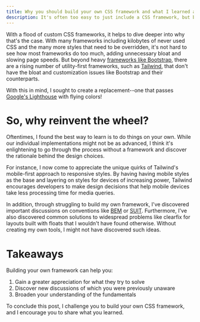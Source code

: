 ```yaml
---
title: Why you should build your own CSS framework and what I learned as a result
description: It's often too easy to just include a CSS framework, but before we mindlessly add it to our projects, let's consider what we are losing out on by doing so. 
---
```


With a flood of custom CSS frameworks, it helps to dive deeper into why that's the case. With many frameworks including kilobytes of never used CSS and the many more styles that need to be overridden, it's not hard to see how most frameworks do too much, adding unnecessary bloat and slowing page speeds. But beyond heavy [frameworks like Bootstrap](https://getbootstrap.com/), there are a rising number of utility-first frameworks, such as [Tailwind](https://tailwindcss.com/), that don't have the bloat and customization issues like Bootstrap and their counterparts.

With this in mind, I sought to create a replacement--one that passes [Google's Lighthouse](https://developers.google.com/web/tools/lighthouse) with flying colors!

# So, why reinvent the wheel?
Oftentimes, I found the best way to learn is to do things on your own. While our individual implementations might not be as advanced, I think it's enlightening to go through the process without a framework and discover the rationale behind the design choices.

For instance, I now come to appreciate the unique quirks of Tailwind's mobile-first approach to responsive styles. By having having mobile styles as the base and layering on styles for devices of increasing power, Tailwind encourages developers to make design decisions that help mobile devices take less processing time for media queries.

In addition, through struggling to build my own framework, I've discovered important discussions on conventions like [BEM](https://getbem.com/) or [SUIT](https://suitcss.github.io/). Furthermore, I've also discovered common solutions to widespread problems like clearfix for layouts built with floats that I wouldn't have found otherwise. Without creating my own tools, I might not have discovered such ideas. 

# Takeaways
Building your own framework can help you:
1. Gain a greater appreciation for what they try to solve
2. Discover new discussions of which you were previously unaware
3. Broaden your understanding of the fundamentals

To conclude this post, I challenge you to build your own CSS framework, and I encourage you to share what you learned. 
